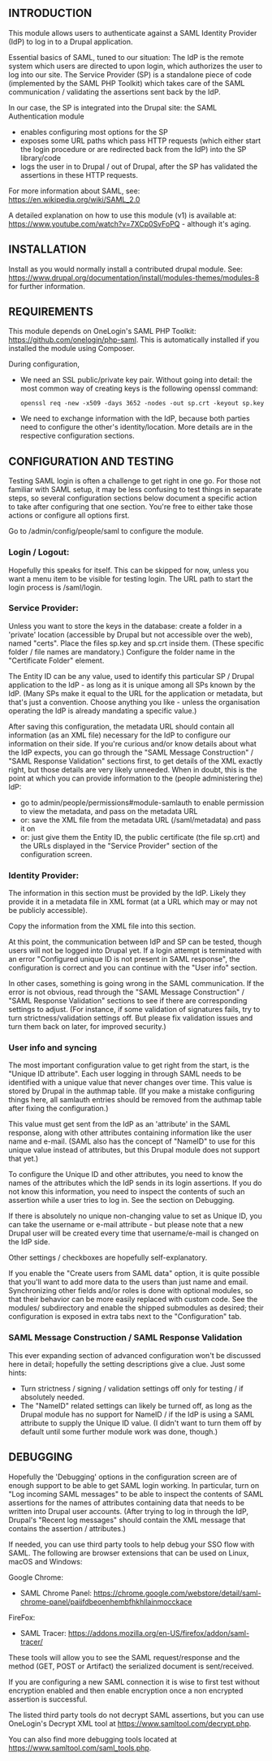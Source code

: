 INTRODUCTION
------------
This module allows users to authenticate against a SAML Identity Provider (IdP)
to log in to a Drupal application.

Essential basics of SAML, tuned to our situation: The IdP is the remote system
which users are directed to upon login, which authorizes the user to log into
our site. The Service Provider (SP) is a standalone piece of code (implemented
by the SAML PHP Toolkit) which takes care of the SAML communication /
validating the assertions sent back by the IdP.

In our case, the SP is integrated into the Drupal site: the SAML Authentication
module
- enables configuring most options for the SP
- exposes some URL paths which pass HTTP requests (which either start the login
  procedure or are redirected back from the IdP) into the SP library/code
- logs the user in to Drupal / out of Drupal, after the SP has validated the
  assertions in these HTTP requests.

For more information about SAML, see: https://en.wikipedia.org/wiki/SAML_2.0

A detailed explanation on how to use this module (v1) is available at:
https://www.youtube.com/watch?v=7XCp0SvFoPQ - although it's aging.

INSTALLATION
------------
Install as you would normally install a contributed drupal module. See:
https://www.drupal.org/documentation/install/modules-themes/modules-8
for further information.

REQUIREMENTS
------------
This module depends on OneLogin's SAML PHP Toolkit:
https://github.com/onelogin/php-saml. This is automatically installed if you
installed the module using Composer.

During configuration,

- We need an SSL public/private key pair. Without going into detail: the most
  common way of creating keys is the following openssl command:
  ```
  openssl req -new -x509 -days 3652 -nodes -out sp.crt -keyout sp.key
  ```
- We need to exchange information with the IdP, because both parties need to
  configure the other's identity/location. More details are in the respective
  configuration sections.

CONFIGURATION AND TESTING
-------------------------
Testing SAML login is often a challenge to get right in one go. For those not
familiar with SAML setup, it may be less confusing to test things in separate
steps, so several configuration sections below document a specific action to
take after configuring that one section. You're free to either take those
actions or configure all options first.

Go to /admin/config/people/saml to configure the module.

### Login / Logout:

Hopefully this speaks for itself. This can be skipped for now, unless you want
a menu item to be visible for testing login. The URL path to start the login
process is /saml/login.

### Service Provider:

Unless you want to store the keys in the database: create a folder in a
'private' location (accessible by Drupal but not accessible over the web),
named "certs". Place the files sp.key and sp.crt inside them. (These specific
folder / file names are mandatory.) Configure the folder name in the
"Certificate Folder" element.

The Entity ID can be any value, used to identify this particular SP / Drupal
application to the IdP - as long as it is unique among all SPs known by the
IdP. (Many SPs make it equal to the URL for the application or metadata, but
that's just a convention. Choose anything you like - unless the organisation
operating the IdP is already mandating a specific value.)

After saving this configuration, the metadata URL should contain all
information (as an XML file) necessary for the IdP to configure our information
on their side. If you're curious and/or know details about what the IdP
expects, you can go through the "SAML Message Construction" / "SAML Response
Validation" sections first, to get details of the XML exactly right, but those
details are very likely unneeded. When in doubt, this is the point at which you
can provide information to the (people administering the) IdP:

- go to admin/people/permissions#module-samlauth to enable permission to view
  the metadata, and pass on the metadata URL
- or: save the XML file from the metadata URL (/saml/metadata) and pass it on
- or: just give them the Entity ID, the public certificate (the file sp.crt)
  and the URLs displayed in the "Service Provider" section of the configuration
  screen.

### Identity Provider:

The information in this section must be provided by the IdP. Likely they
provide it in a metadata file in XML format (at a URL which may or may not be
publicly accessible).

Copy the information from the XML file into this section.

At this point, the communication between IdP and SP can be tested, though users
will not be logged into Drupal yet. If a login attempt is terminated with an
error "Configured unique ID is not present in SAML response", the configuration
is correct and you can continue with the "User info" section.

In other cases, something is going wrong in the SAML communication. If the
error is not obvious, read through the "SAML Message Construction" / "SAML
Response Validation" sections to see if there are corresponding settings to
adjust. (For instance, if some validation of signatures fails, try to turn
strictness/validation settings off. But please fix validation issues and turn
them back on later, for improved security.)

### User info and syncing

The most important configuration value to get right from the start, is the
"Unique ID attribute". Each user logging in through SAML needs to be identified
with a unique value that never changes over time. This value is stored by
Drupal in the authmap table. (If you make a mistake configuring things here,
all samlauth entries should be removed from the authmap table after fixing the
configuration.)

This value must get sent from the IdP as an 'attribute' in the SAML response,
along with other attributes containing information like the user name and
e-mail. (SAML also has the concept of "NameID" to use for this unique value
instead of attributes, but this Drupal module does not support that yet.)

To configure the Unique ID and other attributes, you need to know the names of
the attributes which the IdP sends in its login assertions. If you do not know
this information, you need to inspect the contents of such an assertion while a
user tries to log in. See the section on Debugging.

If there is absolutely no unique non-changing value to set as Unique ID, you
can take the username or e-mail attribute - but please note that a new Drupal
user will be created every time that username/e-mail is changed on the IdP
side.

Other settings / checkboxes are hopefully self-explanatory.

If you enable the "Create users from SAML data" option, it is quite possible
that you'll want to add more data to the users than just name and email.
Synchronizing other fields and/or roles is done with optional modules, so that
their behavior can be more easily replaced with custom code. See the modules/
subdirectory and enable the shipped submodules as desired; their configuration
is exposed in extra tabs next to the "Configuration" tab.

### SAML Message Construction / SAML Response Validation

This ever expanding section of advanced configuration won't be discussed here
in detail; hopefully the setting descriptions give a clue. Just some hints:

- Turn strictness / signing / validation settings off only for testing / if
  absolutely needed.
- The "NameID" related settings can likely be turned off, as long as the Drupal
  module has no support for NameID / if the IdP is using a SAML attribute to
  supply the Unique ID value. (I didn't want to turn them off by default
  until some further module work was done, though.)

DEBUGGING
---------

Hopefully the 'Debugging' options in the configuration screen are of enough
support to be able to get SAML login working. In particular, turn on "Log
incoming SAML messages" to be able to inspect the contents of SAML assertions
for the names of attributes containing data that needs to be written into
Drupal user accounts. (After trying to log in through the IdP, Drupal's "Recent
log messages" should contain the XML message that contains the assertion /
attributes.)

If needed, you can use third party tools to help debug your SSO flow with SAML.
The following are browser extensions that can be used on Linux, macOS and
Windows:

Google Chrome:
- SAML Chrome Panel: https://chrome.google.com/webstore/detail/saml-chrome-panel/paijfdbeoenhembfhkhllainmocckace

FireFox:
- SAML Tracer: https://addons.mozilla.org/en-US/firefox/addon/saml-tracer/

These tools will allow you to see the SAML request/response and the method
(GET, POST or Artifact) the serialized document is sent/received.

If you are configuring a new SAML connection it is wise to first test without
encryption enabled and then enable encryption once a non encrypted assertion
is successful.

The listed third party tools do not decrypt SAML assertions, but you can use
OneLogin's Decrypt XML tool at https://www.samltool.com/decrypt.php.

You can also find more debugging tools located at
https://www.samltool.com/saml_tools.php.
